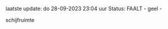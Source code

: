 laatste update: 
do 28-09-2023 23:04   uur 
Status: FAALT - geel - 
<div class="service Y">schijfruimte</div>